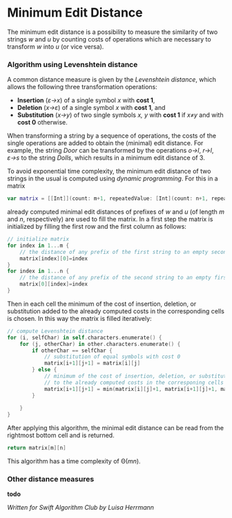 # Minimum Edit Distance

The minimum edit distance is a possibility to measure the similarity of two strings *w* and *u* by counting costs of operations which are necessary to transform *w* into *u* (or vice versa).

### Algorithm using Levenshtein distance

A common distance measure is given by the *Levenshtein distance*, which allows the following three transformation operations:

* **Insertion** (*ε→x*) of a single symbol *x* with **cost 1**,
* **Deletion** (*x→ε*) of a single symbol *x* with **cost 1**, and
* **Substitution** (*x→y*) of two single symbols *x, y* with **cost 1** if *x≠y* and with **cost 0** otherwise.

When transforming a string by a sequence of operations, the costs of the single operations are added to obtain the (minimal) edit distance. For example, the string *Door* can be transformed by the operations *o→l*, *r→l*, *ε→s* to the string *Dolls*, which results in a minimum edit distance of 3.

To avoid exponential time complexity, the minimum edit distance of two strings in the usual is computed using *dynamic programming*. For this in a matrix

```swift
var matrix = [[Int]](count: m+1, repeatedValue: [Int](count: n+1, repeatedValue: 0))
```

already computed minimal edit distances of prefixes of *w* and *u* (of length *m* and *n*, respectively) are used to fill the matrix. In a first step the matrix is initialized by filling the first row and the first column as follows:

```swift
// initialize matrix
for index in 1...m {
    // the distance of any prefix of the first string to an empty second string
    matrix[index][0]=index
}
for index in 1...n {
    // the distance of any prefix of the second string to an empty first string
    matrix[0][index]=index
}
```
Then in each cell the minimum of the cost of insertion, deletion, or substitution added to the already computed costs in the corresponding cells is chosen. In this way the matrix is filled iteratively:

```swift
// compute Levenshtein distance
for (i, selfChar) in self.characters.enumerate() {
    for (j, otherChar) in other.characters.enumerate() {
        if otherChar == selfChar {
            // substitution of equal symbols with cost 0
            matrix[i+1][j+1] = matrix[i][j]
        } else {
            // minimum of the cost of insertion, deletion, or substitution added 
            // to the already computed costs in the corresponing cells
            matrix[i+1][j+1] = min(matrix[i][j]+1, matrix[i+1][j]+1, matrix[i][j+1]+1)
        }
                
    }
}
```

After applying this algorithm, the minimal edit distance can be read from the rightmost bottom cell and is returned.

```swift
return matrix[m][n]
```

This algorithm has a time complexity of Θ(*mn*).

### Other distance measures

**todo**

*Written for Swift Algorithm Club by Luisa Herrmann*
